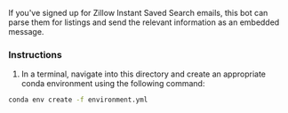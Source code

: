 If you've signed up for Zillow Instant Saved Search emails, this bot can parse them for listings and send the relevant information as an embedded message.

### Instructions

1. In a terminal, navigate into this directory and create an appropriate conda environment using the following command:

```bash
conda env create -f environment.yml
```

